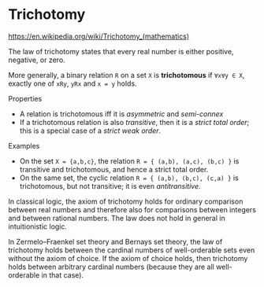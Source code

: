 # Trichotomy

https://en.wikipedia.org/wiki/Trichotomy_(mathematics)

The law of trichotomy states that every real number is either positive, negative, or zero.

More generally, a binary relation `R` on a set `X` is **trichotomous** 
if `∀x∀y ∈ X`, exactly one of `xRy`, `yRx` and `x = y` holds.

Properties
- A relation is trichotomous iff it is *asymmetric* and *semi-connex*
- If a trichotomous relation is also *transitive*, then it is a *strict total order*; this is a special case of a *strict weak order*.

Examples
- On the set `X = {a,b,c}`, the relation `R = { (a,b), (a,c), (b,c) }` is transitive and trichotomous, and hence a strict total order.
- On the same set, the cyclic relation `R = { (a,b), (b,c), (c,a) }` is trichotomous, but not transitive; it is even *antitransitive*.


In classical logic, the axiom of trichotomy holds for ordinary comparison between real numbers and therefore also for comparisons between integers and between rational numbers. The law does not hold in general in intuitionistic logic.

In Zermelo–Fraenkel set theory and Bernays set theory, the law of trichotomy holds between the cardinal numbers of well-orderable sets even without the axiom of choice. If the axiom of choice holds, then trichotomy holds between arbitrary cardinal numbers (because they are all well-orderable in that case).
